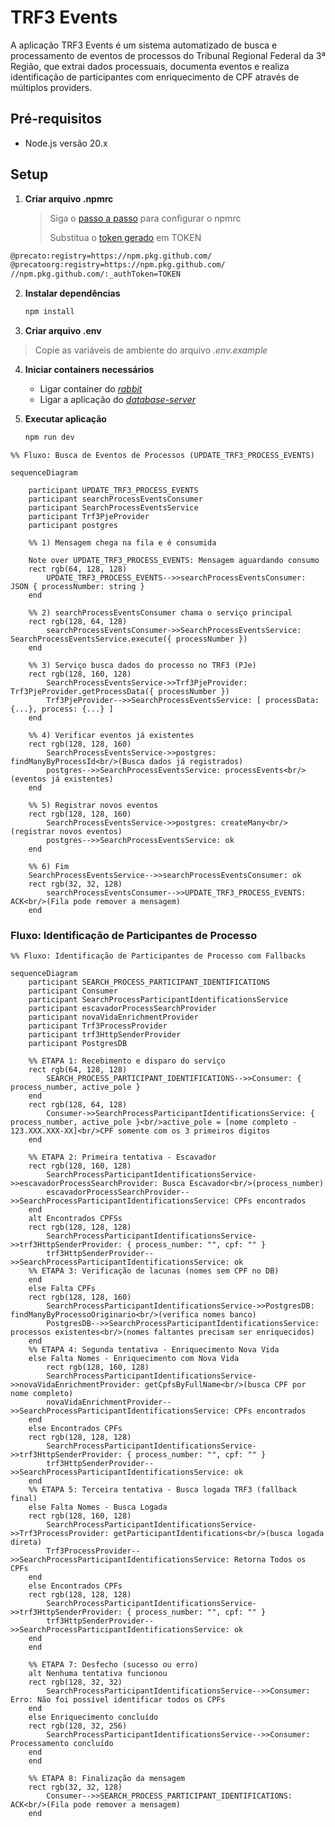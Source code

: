 # TRF3 Events

A aplicação TRF3 Events é um sistema automatizado de busca e processamento de eventos de processos do Tribunal Regional Federal da 3ª Região, que extrai dados processuais, documenta eventos e realiza identificação de participantes com enriquecimento de CPF através de múltiplos providers.

## **Pré-requisitos**

- Node.js versão 20.x

## Setup

1. **Criar arquivo .npmrc**
   > Siga o [passo a passo](https://precatoprodutos.atlassian.net/wiki/pages/resumedraft.action?draftId=51347457&draftShareId=5c8b92fe-4138-4e1e-9f9a-4af30c0de090) para configurar o npmrc
   > 
   > Substitua o [token gerado](https://github.com/settings/tokens) em TOKEN

```bash
@precato:registry=https://npm.pkg.github.com/
@precatoorg:registry=https://npm.pkg.github.com/
//npm.pkg.github.com/:_authToken=TOKEN
```

2. **Instalar dependências**

   ```bash
   npm install
   ```

3. **Criar arquivo .env**

> Copie as variáveis de ambiente do arquivo _.env.example_

4. **Iniciar containers necessários**
   - Ligar container do [_rabbit_](https://precatoprodutos.atlassian.net/wiki/pages/resumedraft.action?draftId=51052546&draftShareId=6eeeb0f5-ebc1-4df4-9141-3f4377be5b35)
   - Ligar a aplicação do [_database-server_](https://precatoprodutos.atlassian.net/wiki/pages/resumedraft.action?draftId=51085318&draftShareId=a88ab8df-a98a-4fb6-9e24-c34fb540294d)

5. **Executar aplicação**
   ```bash
   npm run dev
   ```

```mermaid
%% Fluxo: Busca de Eventos de Processos (UPDATE_TRF3_PROCESS_EVENTS)

sequenceDiagram

    participant UPDATE_TRF3_PROCESS_EVENTS
    participant searchProcessEventsConsumer
    participant SearchProcessEventsService
    participant Trf3PjeProvider
    participant postgres

    %% 1) Mensagem chega na fila e é consumida

    Note over UPDATE_TRF3_PROCESS_EVENTS: Mensagem aguardando consumo
    rect rgb(64, 128, 128)
        UPDATE_TRF3_PROCESS_EVENTS-->>searchProcessEventsConsumer: JSON { processNumber: string }
    end

    %% 2) searchProcessEventsConsumer chama o serviço principal
    rect rgb(128, 64, 128)
        searchProcessEventsConsumer->>SearchProcessEventsService: SearchProcessEventsService.execute({ processNumber })
    end

    %% 3) Serviço busca dados do processo no TRF3 (PJe)
    rect rgb(128, 160, 128)
        SearchProcessEventsService->>Trf3PjeProvider: Trf3PjeProvider.getProcessData({ processNumber })
        Trf3PjeProvider-->>SearchProcessEventsService: [ processData: {...}, process: {...} ]
    end

    %% 4) Verificar eventos já existentes
    rect rgb(128, 128, 160)
        SearchProcessEventsService->>postgres: findManyByProcessId<br/>(Busca dados já registrados)
        postgres-->>SearchProcessEventsService: processEvents<br/>(eventos já existentes)
    end

    %% 5) Registrar novos eventos
    rect rgb(128, 128, 160)
        SearchProcessEventsService->>postgres: createMany<br/>(registrar novos eventos)
        postgres-->>SearchProcessEventsService: ok
    end

    %% 6) Fim
    SearchProcessEventsService-->>searchProcessEventsConsumer: ok
    rect rgb(32, 32, 128)
        searchProcessEventsConsumer-->>UPDATE_TRF3_PROCESS_EVENTS: ACK<br/>(Fila pode remover a mensagem)
    end
```

### Fluxo: Identificação de Participantes de Processo

```mermaid
%% Fluxo: Identificação de Participantes de Processo com Fallbacks

sequenceDiagram
    participant SEARCH_PROCESS_PARTICIPANT_IDENTIFICATIONS
    participant Consumer
    participant SearchProcessParticipantIdentificationsService
    participant escavadorProcessSearchProvider
    participant novaVidaEnrichmentProvider
    participant Trf3ProcessProvider
    participant trf3HttpSenderProvider
    participant PostgresDB

    %% ETAPA 1: Recebimento e disparo do serviço
    rect rgb(64, 128, 128)
        SEARCH_PROCESS_PARTICIPANT_IDENTIFICATIONS-->>Consumer: { process_number, active_pole }
    end
    rect rgb(128, 64, 128)
        Consumer->>SearchProcessParticipantIdentificationsService: { process_number, active_pole }<br/>active_pole = [nome completo - 123.XXX.XXX-XX]<br/>CPF somente com os 3 primeiros digitos
    end

    %% ETAPA 2: Primeira tentativa - Escavador
    rect rgb(128, 160, 128)
        SearchProcessParticipantIdentificationsService->>escavadorProcessSearchProvider: Busca Escavador<br/>(process_number)
        escavadorProcessSearchProvider-->>SearchProcessParticipantIdentificationsService: CPFs encontrados
    end
    alt Encontrados CPFSs
    rect rgb(128, 128, 128)
        SearchProcessParticipantIdentificationsService->>trf3HttpSenderProvider: { process_number: "", cpf: "" }
        trf3HttpSenderProvider-->>SearchProcessParticipantIdentificationsService: ok
    %% ETAPA 3: Verificação de lacunas (nomes sem CPF no DB)
    end
    else Falta CPFs
    rect rgb(128, 128, 160)
        SearchProcessParticipantIdentificationsService->>PostgresDB: findManyByProcessoOriginario<br/>(verifica nomes banco)
        PostgresDB-->>SearchProcessParticipantIdentificationsService: processos existentes<br/>(nomes faltantes precisam ser enriquecidos)
    end
    %% ETAPA 4: Segunda tentativa - Enriquecimento Nova Vida
    else Falta Nomes - Enriquecimento com Nova Vida
        rect rgb(128, 160, 128)
        SearchProcessParticipantIdentificationsService->>novaVidaEnrichmentProvider: getCpfsByFullName<br/>(busca CPF por nome completo)
        novaVidaEnrichmentProvider-->>SearchProcessParticipantIdentificationsService: CPFs encontrados
    end
    else Encontrados CPFs
    rect rgb(128, 128, 128)
        SearchProcessParticipantIdentificationsService->>trf3HttpSenderProvider: { process_number: "", cpf: "" }
        trf3HttpSenderProvider-->>SearchProcessParticipantIdentificationsService: ok
    end
    %% ETAPA 5: Terceira tentativa - Busca logada TRF3 (fallback final)
    else Falta Nomes - Busca Logada
    rect rgb(128, 160, 128)
        SearchProcessParticipantIdentificationsService->>Trf3ProcessProvider: getParticipantIdentifications<br/>(busca logada direta)
        Trf3ProcessProvider-->>SearchProcessParticipantIdentificationsService: Retorna Todos os CPFs
    end
    else Encontrados CPFs
    rect rgb(128, 128, 128)
        SearchProcessParticipantIdentificationsService->>trf3HttpSenderProvider: { process_number: "", cpf: "" }
        trf3HttpSenderProvider-->>SearchProcessParticipantIdentificationsService: ok
    end
    end

    %% ETAPA 7: Desfecho (sucesso ou erro)
    alt Nenhuma tentativa funcionou
    rect rgb(128, 32, 32)
        SearchProcessParticipantIdentificationsService-->>Consumer: Erro: Não foi possível identificar todos os CPFs
    end
    else Enriquecimento concluído
    rect rgb(128, 32, 256)
        SearchProcessParticipantIdentificationsService-->>Consumer: Processamento concluído
    end
    end

    %% ETAPA 8: Finalização da mensagem
    rect rgb(32, 32, 128)
        Consumer-->>SEARCH_PROCESS_PARTICIPANT_IDENTIFICATIONS: ACK<br/>(Fila pode remover a mensagem)
    end
```
